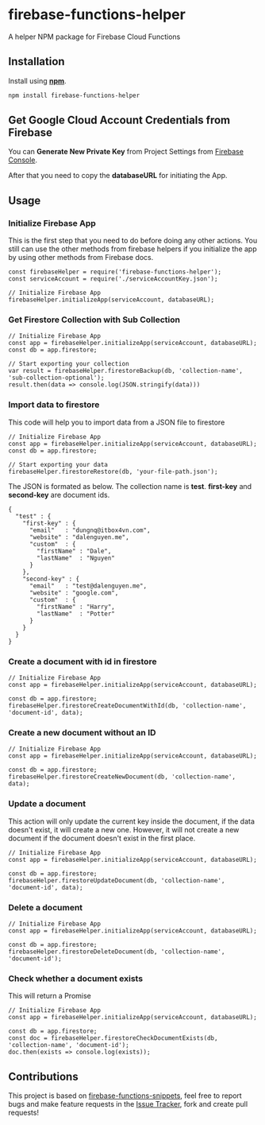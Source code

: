 # firebase-functions-helper
A helper NPM package for Firebase Cloud Functions

## Installation 

Install using [__npm__](https://www.npmjs.com/).

```sh
npm install firebase-functions-helper
```

## Get Google Cloud Account Credentials from Firebase

You can __Generate New Private Key__ from Project Settings from [Firebase Console](https://console.firebase.google.com).

After that you need to copy the __databaseURL__ for initiating the App. 

## Usage 

### Initialize Firebase App

This is the first step that you need to do before doing any other actions. You still can use the other methods from firebase helpers if you initialize the app by using other methods from Firebase docs.

```
const firebaseHelper = require('firebase-functions-helper');
const serviceAccount = require('./serviceAccountKey.json');

// Initialize Firebase App
firebaseHelper.initializeApp(serviceAccount, databaseURL);
```

### Get Firestore Collection with Sub Collection

```
// Initialize Firebase App
const app = firebaseHelper.initializeApp(serviceAccount, databaseURL);
const db = app.firestore;

// Start exporting your collection
var result = firebaseHelper.firestoreBackup(db, 'collection-name', 'sub-collection-optional');
result.then(data => console.log(JSON.stringify(data)))
```

### Import data to firestore 

This code will help you to import data from a JSON file to firestore

```
// Initialize Firebase App
const app = firebaseHelper.initializeApp(serviceAccount, databaseURL);
const db = app.firestore;

// Start exporting your data
firebaseHelper.firestoreRestore(db, 'your-file-path.json');
```

The JSON is formated as below. The collection name is __test__. __first-key__ and __second-key__ are document ids. 

```
{
  "test" : {
    "first-key" : {
      "email"   : "dungnq@itbox4vn.com",
      "website" : "dalenguyen.me",
      "custom"  : {
        "firstName" : "Dale",
        "lastName"  : "Nguyen"
      }
    },
    "second-key" : {
      "email"   : "test@dalenguyen.me",
      "website" : "google.com",
      "custom"  : {
        "firstName" : "Harry",
        "lastName"  : "Potter"
      }
    }
  }
}
```

### Create a document with id in firestore

```
// Initialize Firebase App
const app = firebaseHelper.initializeApp(serviceAccount, databaseURL);

const db = app.firestore;
firebaseHelper.firestoreCreateDocumentWithId(db, 'collection-name', 'document-id', data);
```

### Create a new document without an ID

```
// Initialize Firebase App
const app = firebaseHelper.initializeApp(serviceAccount, databaseURL);

const db = app.firestore;
firebaseHelper.firestoreCreateNewDocument(db, 'collection-name', data);
```

### Update a document

This action will only update the current key inside the document, if the data doesn't exist, it will create a new one. However, it will not create a new document if the document doesn't exist in the first place.

```
// Initialize Firebase App
const app = firebaseHelper.initializeApp(serviceAccount, databaseURL);

const db = app.firestore;
firebaseHelper.firestoreUpdateDocument(db, 'collection-name', 'document-id', data);
```

### Delete a document

```
// Initialize Firebase App
const app = firebaseHelper.initializeApp(serviceAccount, databaseURL);

const db = app.firestore;
firebaseHelper.firestoreDeleteDocument(db, 'collection-name', 'document-id');
```

### Check whether a document exists

This will return a Promise<boolean>

```
// Initialize Firebase App
const app = firebaseHelper.initializeApp(serviceAccount, databaseURL);

const db = app.firestore;
const doc = firebaseHelper.firestoreCheckDocumentExists(db, 'collection-name', 'document-id');
doc.then(exists => console.log(exists));
```

## Contributions

This project is based on [firebase-functions-snippets](https://github.com/dalenguyen/firebase-functions-snippets), feel free to report bugs and make feature requests in the [Issue Tracker](https://github.com/dalenguyen/firebase-functions-helper/issues), fork and create pull requests!